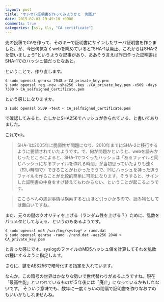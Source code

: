 ```yaml
---
layout: post
title: "オレオレ証明書を作ってみようかと　実践3"
date: 2015-02-03 19:49:16 +0900
comments: true
categories: [ssl, tls, "CA certificate"]
---
```


先の投稿でCAを作って、そのキーで証明書にサインしたサーバ証明書を作りました。が、今日何気なくwebを眺めていると”SHA-1は廃止、これからはSHA-2を使いましょう”というような記事があり、ああそう言えば昨日作った証明書はSHA-1でのハッシュ値だったなあと。

<!-- more -->

ということで、作り直します。

```
$ sudo openssl genrsa 2048 > CA_private_key.pem
$ sudo openssl req -new -sha256 -key ./CA_private_key.pem -x509 -days 7300 > CA_selfsigned_Certificate.pem
```
という感じになりますか。

``` 
$ sudo openssl x509 -text < CA_selfsigned_Certificate.pem
```

で確認してみると、たしかにSHA256でハッシュが作られている、と書いてありました。

これでok。

>SHA-1は2005年に脆弱性が問題になり、2010年までにSHA-2に移行するように要請されていたようです。で、何が問題かというと、webを読みかじったところによると、SHA-1でつくったハッシュは「あるファイルと同じハッシュになるファイルを作れる時間」が当初思っていたよりも速く（短い時間で）できることがわかったそうで、同じハッシュを持った違うファイルを作ることが比較的簡単に可能になります。そうすると、サインした証明書の中身をすげ替えてもわからない、ということが起こるようです。

>ここらへんの周辺事情は検索すると山ほど引っかかるので、読み物としては面白いですね。

また、元々の鍵のクオリティを上げる（ランダム性を上げる？）ために、乱数をパラメタとして与える、というのもあるようです。

```
$ sudo openssl md5 /var/log/syslog* > rand.dat
$ sudo openssl genrsa -rand ./rand.dat -aes256 2048 > CA_private_key.pem  
```

と言った感じです。syslogのファイルのMD5ハッシュ値を計算してそれを乱数の種にするように指定します。

さらに、鍵をAES256で暗号化する指定を入れています。

なんか、この暗号の世界はかなりな勢いで世代替わりがあるようですね。現在「最高性能」といわれているものが５年後には「廃止」になっているかもしれないです。
そういう意味でも、数年に一度ぐらいの間隔で証明書を作りなおすのもいいかもしれませんね。


